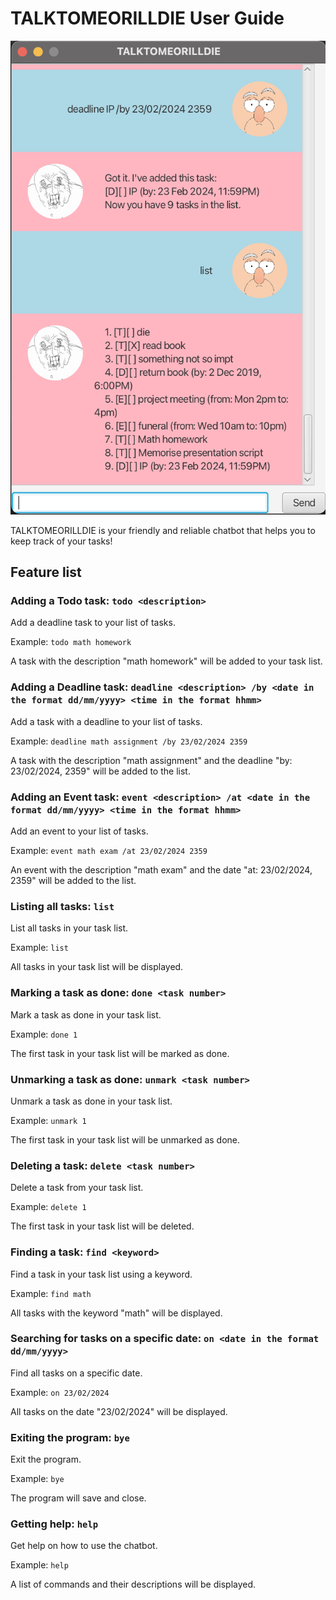 # TALKTOMEORILLDIE User Guide

![Screenshot of Ui.](Ui.png)

TALKTOMEORILLDIE is your friendly and reliable chatbot that helps you to keep track of your tasks!

## Feature list

### Adding a Todo task: `todo <description>`

Add a deadline task to your list of tasks.

Example: `todo math homework`

A task with the description "math homework" will be added to your task list.

### Adding a Deadline task: `deadline <description> /by <date in the format dd/mm/yyyy> <time in the format hhmm>`

Add a task with a deadline to your list of tasks.

Example: `deadline math assignment /by 23/02/2024 2359`

A task with the description "math assignment" and the deadline "by: 23/02/2024, 2359" will be added to the list.

### Adding an Event task: `event <description> /at <date in the format dd/mm/yyyy> <time in the format hhmm>`

Add an event to your list of tasks.

Example: `event math exam /at 23/02/2024 2359`

An event with the description "math exam" and the date "at: 23/02/2024, 2359" will be added to the list.

### Listing all tasks: `list`

List all tasks in your task list.

Example: `list`

All tasks in your task list will be displayed.

### Marking a task as done: `done <task number>`

Mark a task as done in your task list.

Example: `done 1`

The first task in your task list will be marked as done.

### Unmarking a task as done: `unmark <task number>`

Unmark a task as done in your task list.

Example: `unmark 1`

The first task in your task list will be unmarked as done.

### Deleting a task: `delete <task number>`

Delete a task from your task list.

Example: `delete 1`

The first task in your task list will be deleted.

### Finding a task: `find <keyword>`

Find a task in your task list using a keyword.

Example: `find math`

All tasks with the keyword "math" will be displayed.

### Searching for tasks on a specific date: `on <date in the format dd/mm/yyyy>`

Find all tasks on a specific date.

Example: `on 23/02/2024`

All tasks on the date "23/02/2024" will be displayed.

### Exiting the program: `bye`

Exit the program.

Example: `bye`

The program will save and close.

### Getting help: `help`

Get help on how to use the chatbot.

Example: `help`

A list of commands and their descriptions will be displayed.
